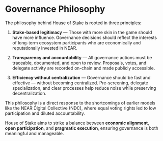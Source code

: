 # Governance Philosophy

The philosophy behind House of Stake is rooted in three principles:

1. **Stake-based legitimacy** — Those with more skin in the game should have more influence. Governance decisions should reflect the interests of long-term ecosystem participants who are economically and reputationally invested in NEAR.

2. **Transparency and accountability** — All governance actions must be traceable, documented, and open to review. Proposals, votes, and delegate activity are recorded on-chain and made publicly accessible.

3. **Efficiency without centralization** — Governance should be fast and effective — without becoming centralized. Pre-screening, delegate specialization, and clear processes help reduce noise while preserving decentralization.

This philosophy is a direct response to the shortcomings of earlier models like the NEAR Digital Collective (NDC), where equal voting rights led to low participation and diluted accountability.

House of Stake aims to strike a balance between **economic alignment**, **open participation**, and **pragmatic execution**, ensuring governance is both meaningful and manageable.
